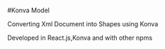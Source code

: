 
#Konva Model 

Converting Xml Document into Shapes using Konva 

Developed in React.js,Konva and with other npms 
